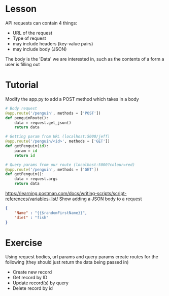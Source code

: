 # Lesson 
API requests can contain 4 things: 
- URL of the request
- Type of request 
- may include headers (key-value pairs)
- may include body (JSON)

The body is the 'Data' we are interested in, such as the contents of a form a user is filling out

# Tutorial
Modify the app.py to add a POST method which takes in a body 


```py
# Body request
@app.route('/penguin', methods = ['POST'])
def penguinRoute():
    data = request.get_json()
    return data

# Getting param from URL (localhost:5000/jeff)
@app.route('/penguin/<id>', methods = ['GET'])
def getPenguin(id):
    param = id
    return id

# Query params from our route (localhost:5000?colour=red)
@app.route('/penguin', methods = ['GET'])
def getPenguin():
    data = request.args
    return data

```

https://learning.postman.com/docs/writing-scripts/script-references/variables-list/ Show adding a JSON body to a request

```json
{
    "Name" : "{{$randomFirstName}}",
    "diet" : "fish"
}
```

# Exercise
Using request bodies, url params and query params create routes for the following (they should just return the data being passed in)
- Create new record
- Get record by ID 
- Update record(s) by query
- Delete record by id

